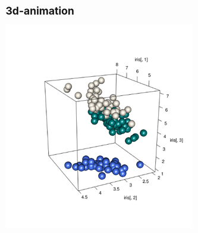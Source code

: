 # 3d-animation
![](https://github.com/pawan1198/3d-animation/blob/master/3dAnimatedScatterplot.gif)
